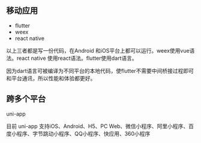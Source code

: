 
## 移动应用

- flutter
- weex 
- react native

以上三者都是写一份代码，在Android 和iOS平台上都可以运行。weex使用vue语法。react native 使用react语法。flutter使用dart语言。

因为dart语言可被编译为不同平台的本地代码，使flutter不需要中间桥接过程即可和平台通讯，所以性能和体验都更好。

## 跨多个平台

uni-app

目前 uni-app 支持iOS、Android、H5、PC Web、微信小程序、阿里小程序、百度小程序、字节跳动小程序、QQ小程序、快应用、360小程序
